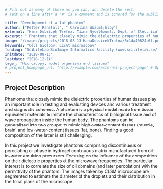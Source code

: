 ```yaml
---
# Fill out as many of these as you can, and delete the rest.
# Text on a line after a "#" is a comment and is ignored for the published page.

title: "Development of a fat phantom"
author: ["Petter Ranefall", " Carolina W&auml;hlby"]
external: "Hana Dobsicek Trefna, Tiina Nydel&ouml;, Dept. of Electrical Engineering, Chalmers University of Technology"
excerpt: " Phantoms that closely mimic the dielectric properties of human tissues play an important role in testing and evaluating devices and various treatment and diagnostic schemes. A phantom is a physical m..."
image: "/images/projects/2018-08-13-HanaDobsicekTrefna/5c3da40624c6f.png" # Image should be pushed to /images/projects/YYYY-MM-DD-projectid/ before
keywords: "Cell biology, Light microscopy"
funding: "SciLifeLab BioImage Informatics Facility (www.scilifelab.se/facilities/bioimage-informatics)"
initdate: "2018-08-13"
lastdate: "2018-12-14"
tags_: "Microscopy, model organisms and tissues"
# project_homepage_url: "http://example.com/external-project-page" # Optional external homepage for this project
---
```


## Project Description
 Phantoms that closely mimic the dielectric properties of human tissues play an important role in testing and evaluating devices and various treatment and diagnostic schemes. A phantom is a physical model made from tissue equivalent materials to imitate the characteristics of biological tissue and of wave propagation inside the human body. The phantoms can be generalized into two groups: to mimic high-water-content tissues (muscle, brain) and low-water-content tissues (fat, bone). Finding a good composition of the latter is still challenging.<br/><br/>In this project we investigate phantoms comprising discontinuous or percolating oil phase in hydrogel continuous matrix manufactured from oil-in-water emulsion precursors. Focusing on the influence of the composition on their dielectric properties at the microwave frequencies. The particular interest is to correlate the size of oil domains (and later percolation) with the permittivity of the phantom. The images taken by CLSM microscope are segmented to estimate the diameter of the droplets and their distribution in the focal plane of the microscope. 

